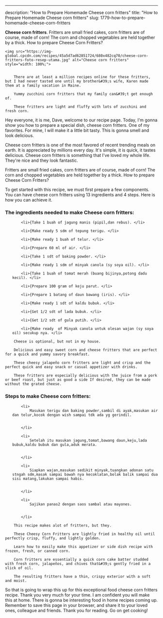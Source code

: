 ---
description: "How to Prepare Homemade Cheese corn fritters"
title: "How to Prepare Homemade Cheese corn fritters"
slug: 1779-how-to-prepare-homemade-cheese-corn-fritters

<p>
	<strong>Cheese corn fritters</strong>. 
	Fritters are small fried cakes, corn fritters are of course, made of corn! The corn and chopped vegetables are held together by a thick. How to prepare Cheese Corn Fritters?
</p>
<p>
	
	<img src="https://img-global.cpcdn.com/recipes/45a5d7ad62851724/680x482cq70/cheese-corn-fritters-foto-resep-utama.jpg" alt="Cheese corn fritters" style="width: 100%;">
	
	
		There are at least a million recipes online for these fritters, but I had never tasted one until my brother&#39;s wife, Karen made them at a family vacation in Maine.
	
		Yummy zucchini corn fritters that my family can&#39;t get enough of.
	
		These fritters are light and fluffy with lots of zucchini and fresh corn.
	
</p>
<p>
	Hey everyone, it is me, Dave, welcome to our recipe page. Today, I'm gonna show you how to prepare a special dish, cheese corn fritters. One of my favorites. For mine, I will make it a little bit tasty. This is gonna smell and look delicious.
</p>
	
<p>
	Cheese corn fritters is one of the most favored of recent trending meals on earth. It is appreciated by millions every day. It's simple, it is quick, it tastes delicious. Cheese corn fritters is something that I've loved my whole life. They're nice and they look fantastic.
</p>
<p>
	Fritters are small fried cakes, corn fritters are of course, made of corn! The corn and chopped vegetables are held together by a thick. How to prepare Cheese Corn Fritters?
</p>

<p>
To get started with this recipe, we must first prepare a few components. You can have cheese corn fritters using 13 ingredients and 4 steps. Here is how you can achieve it.
</p>

<h3>The ingredients needed to make Cheese corn fritters:</h3>

<ol>
	
		<li>{Take 1 buah of jagung manis (pipil,dan rebus). </li>
	
		<li>{Make ready 5 sdm of tepung terigu. </li>
	
		<li>{Make ready 1 buah of telur. </li>
	
		<li>{Prepare 60 ml of air. </li>
	
		<li>{Take 1 sdt of baking powder. </li>
	
		<li>{Make ready 1 sdm of minyak canola (sy soya oil). </li>
	
		<li>{Take 1 buah of tomat merah (buang bijinya,potong dadu kecil). </li>
	
		<li>{Prepare 100 gram of keju parut. </li>
	
		<li>{Prepare 1 batang of daun bawang (iris). </li>
	
		<li>{Make ready 1 sdt of kaldu bubuk. </li>
	
		<li>{Get 1/2 sdt of lada bubuk. </li>
	
		<li>{Get 1/2 sdt of gula putih. </li>
	
		<li>{Make ready  of Minyak canola untuk olesan wajan (sy soya oil) secukup nya. </li>
	
</ol>
<p>
	
		Cheese is optional, but not in my house.
	
		Delicious and easy sweet corn and cheese fritters that are perfect for a quick and yummy savory breakfast.
	
		These cheesy jalapeño corn fritters are light and crisp and the perfect quick and easy snack or casual appetizer with drinks.
	
		These fritters are especially delicious with the juice from a pork or beef roast, but just as good a side If desired, they can be made without the grated cheese.
	
</p>

<h3>Steps to make Cheese corn fritters:</h3>

<ol>
	
		<li>
			Masukan terigu dan baking powder,sambil di ayak,masukan air dan telur,kocok dengan wish sampai tdk ada yg gerindil.
			
			
		</li>
	
		<li>
			Setelah itu masukan jagung,tomat,bawang daun,keju,lada bubuk,kaldu bubuk dan gula,aduk merata.
			
			
		</li>
	
		<li>
			Siapkan wajan,masukan sedikit minyak,tuangkan adonan satu stngah sdm,masak sampai bawah nya kecoklatan,bolak balik sampai dua sisi matang,lakukan sampai habis.
			
			
		</li>
	
		<li>
			Sajikan panas2 dengan saos sambal atau mayones.
			
			
		</li>
	
</ol>

<p>
	
		This recipe makes alot of fritters, but they.
	
		These Cheesy Corn Fritters are lightly fried in healthy oil until perfectly crisp, fluffy, and lightly golden.
	
		Learn how to easily make this appetizer or side dish recipe with frozen, fresh, or canned corn.
	
		Corn fritters are essentially a quick corn cake batter studded with fresh corn, jalapeños, and chives that&#39;s gently fried in a slick of oil.
	
		The resulting fritters have a thin, crispy exterior with a soft and moist.
	
</p>

<p>
	So that is going to wrap this up for this exceptional food cheese corn fritters recipe. Thank you very much for your time. I am confident you will make this at home. There is gonna be interesting food in home recipes coming up. Remember to save this page in your browser, and share it to your loved ones, colleague and friends. Thank you for reading. Go on get cooking!
</p>
